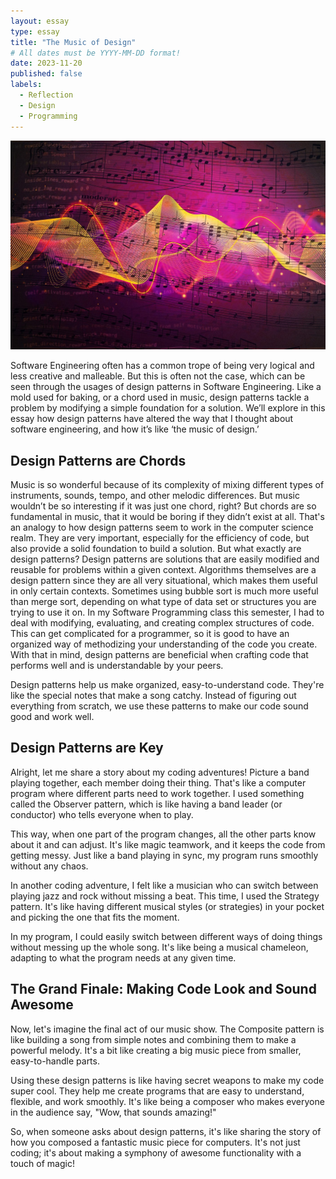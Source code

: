 ```yaml
---
layout: essay
type: essay
title: "The Music of Design"
# All dates must be YYYY-MM-DD format!
date: 2023-11-20
published: false
labels:
  - Reflection
  - Design
  - Programming
---
```


<img class="img-fluid" src="../img/music.jpg">

Software Engineering often has a common trope of being very logical and less creative and malleable. But this is often not the case, which can be seen through the usages of design patterns in Software Engineering. Like a mold used for baking, or a chord used in music, design patterns tackle a problem by modifying a simple foundation for a solution. We’ll explore in this essay how design patterns have altered the way that I thought about software engineering, and how it’s like ‘the music of design.’

## Design Patterns are Chords

Music is so wonderful because of its complexity of mixing different types of instruments, sounds, tempo, and other melodic differences. But music wouldn’t be so interesting if it was just one chord, right? But chords are so fundamental in music, that it would be boring if they didn’t exist at all. That's an analogy to how design patterns seem to work in the computer science realm. They are very important, especially for the efficiency of code, but also provide a solid foundation to build a solution. But what exactly are design patterns? Design patterns are solutions that are easily modified and reusable for problems within a given context. Algorithms themselves are a design pattern since they are all very situational, which makes them useful in only certain contexts. Sometimes using bubble sort is much more useful than merge sort, depending on what type of data set or structures you are trying to use it on. In my Software Programming class this semester, I had to deal with modifying, evaluating, and creating complex structures of code. This can get complicated for a programmer, so it is good to have an organized way of methodizing your understanding of the code you create. With that in mind, design patterns are beneficial when crafting code that performs well and is understandable by your peers.

Design patterns help us make organized, easy-to-understand code. They're like the special notes that make a song catchy. Instead of figuring out everything from scratch, we use these patterns to make our code sound good and work well.

## Design Patterns are Key

Alright, let me share a story about my coding adventures! Picture a band playing together, each member doing their thing. That's like a computer program where different parts need to work together. I used something called the Observer pattern, which is like having a band leader (or conductor) who tells everyone when to play.

This way, when one part of the program changes, all the other parts know about it and can adjust. It's like magic teamwork, and it keeps the code from getting messy. Just like a band playing in sync, my program runs smoothly without any chaos.

In another coding adventure, I felt like a musician who can switch between playing jazz and rock without missing a beat. This time, I used the Strategy pattern. It's like having different musical styles (or strategies) in your pocket and picking the one that fits the moment.

In my program, I could easily switch between different ways of doing things without messing up the whole song. It's like being a musical chameleon, adapting to what the program needs at any given time.

## The Grand Finale: Making Code Look and Sound Awesome

Now, let's imagine the final act of our music show. The Composite pattern is like building a song from simple notes and combining them to make a powerful melody. It's a bit like creating a big music piece from smaller, easy-to-handle parts.

Using these design patterns is like having secret weapons to make my code super cool. They help me create programs that are easy to understand, flexible, and work smoothly. It's like being a composer who makes everyone in the audience say, "Wow, that sounds amazing!"

So, when someone asks about design patterns, it's like sharing the story of how you composed a fantastic music piece for computers. It's not just coding; it's about making a symphony of awesome functionality with a touch of magic!
